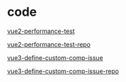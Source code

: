 # code

[vue2-performance-test](./vue2-performance-test/dist/index.html)

[vue2-performance-test-repo](https://github.com/Calvin-Ling/calvin-ling.github.io/tree/main/vue2-performance-test)

[vue3-define-custom-comp-issue](./vue3-define-custom-comp-issue/issue.html)

[vue3-define-custom-comp-issue-repo](https://github.com/Calvin-Ling/calvin-ling.github.io/tree/main/vue3-define-custom-comp-issue)
